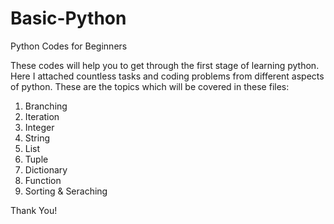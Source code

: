 # Basic-Python
Python Codes for Beginners

These codes will help you to get through the first stage of learning python. Here I attached countless tasks and coding problems from different aspects of python.
These are the topics which will be covered in these files:

1. Branching
2. Iteration
3. Integer
4. String
5. List
6. Tuple
7. Dictionary
8. Function
9. Sorting & Seraching







Thank You!
